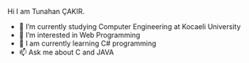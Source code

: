 Hi I am Tunahan ÇAKIR.

- 👋 I’m currently studying Computer Engineering at Kocaeli University
- 👀 I’m interested in Web Programming 
- 🌱 I am currently learning C# programming 
- 📫 Ask me about C and JAVA

<!---
tunahan1306/tunahan1306 is a ✨ special ✨ repository because its `README.md` (this file) appears on your GitHub profile.
You can click the Preview link to take a look at your changes.
--->
